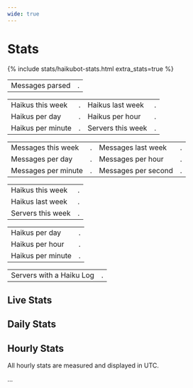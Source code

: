 ```yaml
---
wide: true
---
```


# Stats

{% include stats/haikubot-stats.html extra_stats=true %}

<table class="stat-table stat-table-single">
    <tbody>
        <tr>
            <td>Messages parsed</td>
            <td class="stat-counter loading" data-api="messagecount" data-loop-time="4000">.</td>
        </tr>
    </tbody>
</table>

<table class="stat-table stat-table-large">
    <tbody>
        <tr>
            <td>Haikus this week</td>
            <td class="stat-counter loading" data-api="haikucountweek" data-loop-time="10000">.</td>
            <td>Haikus last week</td>
            <td class="stat-counter loading" data-api="haikucountlastweek" data-loop-time="300000">.</td>
        </tr>
        <tr>
            <td>Haikus per day</td>
            <td class="stat-counter loading stat-counter-haikus-day">.</td>
            <td>Haikus per hour</td>
            <td class="stat-counter loading stat-counter-haikus-hour">.</td>
        </tr>
        <tr>
            <td>Haikus per minute</td>
            <td class="stat-counter loading stat-counter-haikus-minute">.</td>
            <td>Servers this week</td>
            <td class="stat-counter loading" data-api="servercountweek" data-change="true"  data-loop-time="300000">.</td>
        </tr>
    </tbody>
</table>

<table class="stat-table stat-table-large">
    <tbody>
        <tr>
            <td>Messages this week</td>
            <td class="stat-counter loading" data-api="messagecountweek" data-loop-time="4000">.</td>
            <td>Messages last week</td>
            <td class="stat-counter loading" data-api="messagecountlastweek" data-loop-time="300000">.</td>
        </tr>
        <tr>
            <td>Messages per day</td>
            <td class="stat-counter loading stat-counter-messages-day">.</td>
            <td>Messages per hour</td>
            <td class="stat-counter loading stat-counter-messages-hour">.</td>
        </tr>
        <tr>
            <td>Messages per minute</td>
            <td class="stat-counter loading stat-counter-messages-minute">.</td>
            <td>Messages per second</td>
            <td class="stat-counter loading stat-counter-messages-second">.</td>
        </tr>
    </tbody>
</table>

<table class="stat-table stat-table-small">
    <tbody>
        <tr>
            <td>Haikus this week</td>
            <td class="stat-counter loading" data-api="haikucountweek" data-loop-time="10000">.</td>
        </tr>
        <tr>
            <td>Haikus last week</td>
            <td class="stat-counter loading" data-api="haikucountlastweek" data-loop-time="300000">.</td>
        </tr>
        <tr>
            <td>Servers this week</td>
            <td class="stat-counter loading" data-api="servercountweek" data-change="true" data-loop-time="300000">.</td>
        </tr>
    </tbody>
</table>

<table class="stat-table stat-table-small">
    <tbody>
        <tr>
            <td>Haikus per day</td>
            <td class="stat-counter loading stat-counter-haikus-day">.</td>
        </tr>
        <tr>
            <td>Haikus per hour</td>
            <td class="stat-counter loading stat-counter-haikus-hour">.</td>
        </tr>
        <tr>
            <td>Haikus per minute</td>
            <td class="stat-counter loading stat-counter-haikus-minute">.</td>
        </tr>
    </tbody>
</table>

<table class="stat-table stat-table-single">
    <tbody>
        <tr>
            <td>Servers with a Haiku Log</td>
            <td class="stat-counter loading" data-api="haikulogcount" data-loop-time="30000">.</td>
        </tr>
    </tbody>
</table>

## Live Stats

<canvas class="stat-graph stat-graph-live" data-color="#ffcc4d" data-endpoint="haikuCount" data-label="Haikus" data-tensionless="true" width="1200" height="600"></canvas>
<canvas class="stat-graph stat-graph-live" data-color="#4da0ff" data-endpoint="messageCount" data-label="Messages" width="1200" height="600"></canvas>

## Daily Stats

<canvas class="stat-graph stat-graph-day" data-color="#ffcc4d" data-column="haikuCount" data-column-time="dayStartTime" data-label="Haikus" width="1200" height="600"></canvas>
<canvas class="stat-graph stat-graph-day" data-color="#2e2f34" data-column="serverCount" data-column-time="dayStartTime" data-label="Servers" width="1200" height="600"></canvas>
<canvas class="stat-graph stat-graph-day" data-color="#ff774d" data-column="uniqueUserCount" data-column-time="dayStartTime" data-label="Unique Users" width="1200" height="600"></canvas>

## Hourly Stats

<p>All hourly stats are measured and displayed in UTC.</p>
<p class="time time-utc">...</p>

<canvas class="stat-graph stat-graph-hour" data-color="#ffcc4d" data-column="haikuCount" data-column-time="hourStartTime" data-label="Haikus" width="1200" height="600"></canvas>
<canvas class="stat-graph stat-graph-hour" data-color="#4da0ff" data-column="messagesCount" data-column-time="hourStartTime" data-label="Messages" width="1200" height="600"></canvas>
